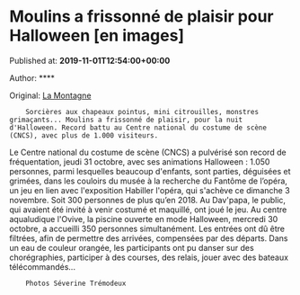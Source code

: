 
# Moulins a frissonné de plaisir pour Halloween [en images]

Published at: **2019-11-01T12:54:00+00:00**

Author: ****

Original: [La Montagne](https://www.lamontagne.fr/moulins-03000/loisirs/moulins-a-frissonne-de-plaisir-pour-halloween-en-images_13675820/)


        Sorcières aux chapeaux pointus, mini citrouilles, monstres grimaçants... Moulins a frissonné de plaisir, pour la nuit d'Halloween. Record battu au Centre national du costume de scène (CNCS), avec plus de 1.000 visiteurs.
      
Le Centre national du costume de scène (CNCS) a pulvérisé son record de fréquentation, jeudi 31 octobre, avec ses animations Halloween : 1.050 personnes, parmi lesquelles beaucoup d'enfants, sont parties, déguisées et grimées, dans les couloirs du musée à la recherche du Fantôme de l’opéra, un jeu en lien avec l'exposition Habiller l'opéra, qui s'achève ce dimanche 3 novembre. Soit 300 personnes de plus qu’en 2018. Au Dav'papa, le public, qui avaient été invité à venir costumé et maquillé, ont joué le jeu.
Au centre aqualudique l'Ovive, la piscine ouverte en mode Halloween, mercredi 30 octobre, a accueilli 350 personnes simultanément. Les entrées ont dû être filtrées, afin de permettre des arrivées, compensées par des départs. Dans un eau de couleur orangée, les participants ont pu danser sur des chorégraphies, participer à des courses, des relais, jouer avec des bateaux télécommandés...  

        Photos Séverine Trémodeux
      

